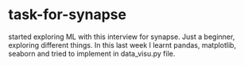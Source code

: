 # task-for-synapse
started exploring ML with this interview for synapse.
Just a beginner, exploring different things.
In this last week I learnt pandas, matplotlib, seaborn and tried to implement in data_visu.py file.
